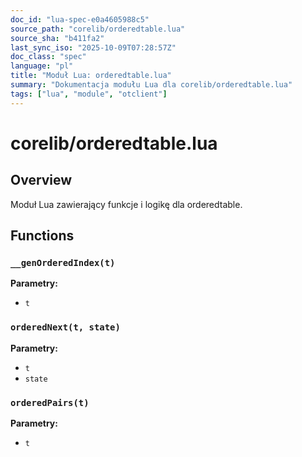 ```yaml
---
doc_id: "lua-spec-e0a4605988c5"
source_path: "corelib/orderedtable.lua"
source_sha: "b411fa2"
last_sync_iso: "2025-10-09T07:28:57Z"
doc_class: "spec"
language: "pl"
title: "Moduł Lua: orderedtable.lua"
summary: "Dokumentacja modułu Lua dla corelib/orderedtable.lua"
tags: ["lua", "module", "otclient"]
---
```


# corelib/orderedtable.lua

## Overview

Moduł Lua zawierający funkcje i logikę dla orderedtable.

## Functions

### `__genOrderedIndex(t)`

**Parametry:**

- `t`

### `orderedNext(t, state)`

**Parametry:**

- `t`
- `state`

### `orderedPairs(t)`

**Parametry:**

- `t`
